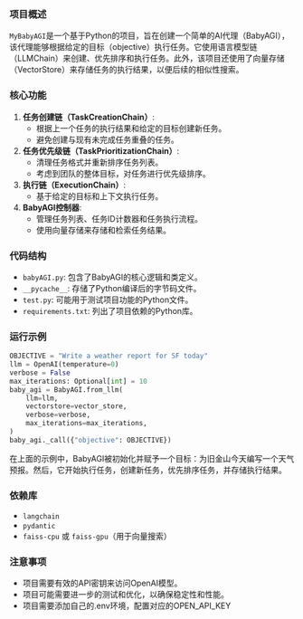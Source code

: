 ### 项目概述
`MyBabyAGI`是一个基于Python的项目，旨在创建一个简单的AI代理（BabyAGI），该代理能够根据给定的目标（objective）执行任务。它使用语言模型链（LLMChain）来创建、优先排序和执行任务。此外，该项目还使用了向量存储（VectorStore）来存储任务的执行结果，以便后续的相似性搜索。
### 核心功能
1. **任务创建链（TaskCreationChain）**:
   - 根据上一个任务的执行结果和给定的目标创建新任务。
   - 避免创建与现有未完成任务重叠的任务。
2. **任务优先级链（TaskPrioritizationChain）**:
   - 清理任务格式并重新排序任务列表。
   - 考虑到团队的整体目标，对任务进行优先级排序。
3. **执行链（ExecutionChain）**:
   - 基于给定的目标和上下文执行任务。
4. **BabyAGI控制器**:
   - 管理任务列表、任务ID计数器和任务执行流程。
   - 使用向量存储来存储和检索任务结果。
### 代码结构
- `babyAGI.py`: 包含了BabyAGI的核心逻辑和类定义。
- `__pycache__`: 存储了Python编译后的字节码文件。
- `test.py`: 可能用于测试项目功能的Python文件。
- `requirements.txt`: 列出了项目依赖的Python库。
### 运行示例
```python
OBJECTIVE = "Write a weather report for SF today"
llm = OpenAI(temperature=0)
verbose = False
max_iterations: Optional[int] = 10
baby_agi = BabyAGI.from_llm(
    llm=llm,
    vectorstore=vector_store,
    verbose=verbose,
    max_iterations=max_iterations,
)
baby_agi._call({"objective": OBJECTIVE})
```
在上面的示例中，BabyAGI被初始化并赋予一个目标：为旧金山今天编写一个天气预报。然后，它开始执行任务，创建新任务，优先排序任务，并存储执行结果。
### 依赖库
- `langchain`
- `pydantic`
- `faiss-cpu` 或 `faiss-gpu`（用于向量搜索）
### 注意事项
- 项目需要有效的API密钥来访问OpenAI模型。
- 项目可能需要进一步的测试和优化，以确保稳定性和性能。
- 项目需要添加自己的.env环境，配置对应的OPEN_API_KEY